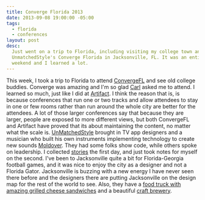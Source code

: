 ```yaml
---
title: Converge Florida 2013
date: 2013-09-08 19:00:00 -05:00
tags:
  - florida
  - conferences
layout: post
desc:
  Just went on a trip to Florida, including visiting my college town and attending
  UnmatchedStyle's Converge Florida in Jacksonville, FL. It was an entirely inspiring
  weekend and I learned a lot.
---
```


This week, I took a trip to Florida to attend [ConvergeFL](http://convergefl.com) and see old college buddies. Converge was amazing and I'm so glad [Carl](http://twitter.com/carlsmith) asked me to attend. I learned so much, just like I did at [Artifact](http://artifactconf.com). I think the reason that is, is because conferences that run one or two tracks and allow attendees to stay in one or few rooms rather than run around the whole city are better for the attendees. A lot of those larger conferences say that because they are larger, people are exposed to more different views, but both ConvergeFL and Artifact have proved that its about maintaining the content, no matter what the scale is. [UnMatchedStyle](http://www.unmatchedstyle.com) brought in TV app designers and a musician who built his own instruments implementing technology to create new sounds [Moldover](http://www.moldover.com). They had some folks show code, while others spoke on leadership. I collected [stories](http://www.storify.com/samkap) the first day, and just took notes for myself on the second. I've been to Jacksonville quite a bit for Florida-Georgia football games, and it was nice to enjoy the city as a designer and not a Florida Gator. Jacksonville is buzzing with a new energy I have never seen there before and the designers there are putting Jacksonville on the design map for the rest of the world to see. Also, they have a [food truck with amazing grilled cheese sandwiches](https://twitter.com/HappyGrilledChs) and a beautiful [craft brewery](http://aardwolfbeer.com/).
